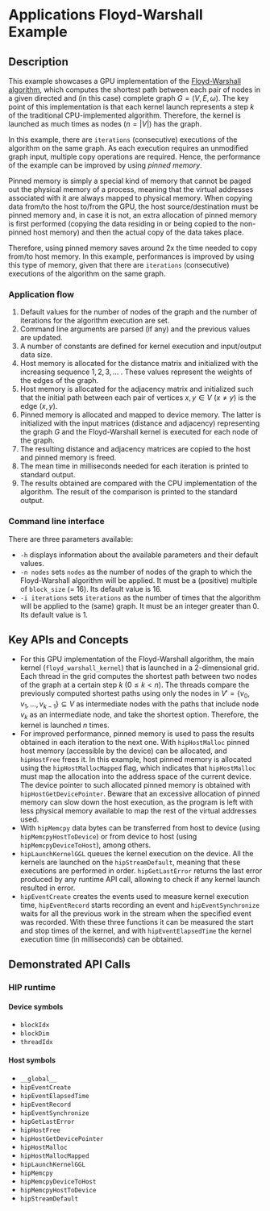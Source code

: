 # Applications Floyd-Warshall Example

## Description
This example showcases a GPU implementation of the [Floyd-Warshall algorithm](https://en.wikipedia.org/wiki/Floyd%E2%80%93Warshall_algorithm), which computes the shortest path between each pair of nodes in a given directed and (in this case) complete graph $G = (V, E, \omega)$. The key point of this implementation is that each kernel launch represents a step $k$ of the traditional CPU-implemented algorithm. Therefore, the kernel is launched as much times as nodes $\left(n = \vert V \vert \right)$ has the graph.

In this example, there are `iterations` (consecutive) executions of the algorithm on the same graph. As each execution requires an unmodified graph input, multiple copy operations are required. Hence, the performance of the example can be improved by using _pinned memory_.

Pinned memory is simply a special kind of memory that cannot be paged out the physical memory of a process, meaning that the virtual addresses associated with it are always mapped to physical memory. When copying data from/to the host to/from the GPU, the host source/destination must be pinned memory and, in case it is not, an extra allocation of pinned memory is first performed (copying the data residing in or being copied to the non-pinned host memory) and then the actual copy of the data takes place.

Therefore, using pinned memory saves around 2x the time needed to copy from/to host memory. In this example, performances is improved by using this type of memory, given that there are `iterations` (consecutive) executions of the algorithm on the same graph.

### Application flow
1. Default values for the number of nodes of the graph and the number of iterations for the algorithm execution are set.
2. Command line arguments are parsed (if any) and the previous values are updated.
3. A number of constants are defined for kernel execution and input/output data size.
4. Host memory is allocated for the distance matrix and initialized with the increasing sequence $1,2,3,\dots$ . These values represent the weights of the edges of the graph.
5. Host memory is allocated for the adjacency matrix and initialized such that the initial path between each pair of vertices $x,y \in V$ ($x \neq y$) is the edge $(x,y)$.
6. Pinned memory is allocated and mapped to device memory. The latter is initialized with the input matrices (distance and adjacency) representing the graph $G$ and the Floyd-Warshall kernel is executed for each node of the graph.
7. The resulting distance and adjacency matrices are copied to the host and pinned memory is freed.
8. The mean time in milliseconds needed for each iteration is printed to standard output.
9. The results obtained are compared with the CPU implementation of the algorithm. The result of the comparison is printed to the standard output.


### Command line interface
There are three parameters available:
- `-h` displays information about the available parameters and their default values.
- `-n nodes` sets `nodes` as the number of nodes of the graph to which the Floyd-Warshall algorithm will be applied. It must be a (positive) multiple of `block_size` (= 16). Its default value is 16.
- `-i iterations` sets `iterations` as the number of times that the algorithm will be applied to the (same) graph. It must be an integer greater than 0. Its default value is 1.

## Key APIs and Concepts
- For this GPU implementation of the Floyd-Warshall algorithm, the main kernel (`floyd_warshall_kernel`) that is launched in a 2-dimensional grid. Each thread in the grid computes the shortest path between two nodes of the graph at a certain step $k$ $\left(0 \leq k < n \right)$. The threads compare the previously computed shortest paths using only the nodes in $V'=\{v_0,v_1,...,v_{k-1}\} \subseteq V$ as intermediate nodes with the paths that include node $v_k$ as an intermediate node, and take the shortest option. Therefore, the kernel is launched $n$ times.
- For improved performance, pinned memory is used to pass the results obtained in each iteration to the next one. With `hipHostMalloc` pinned host memory (accessible by the device) can be allocated, and `hipHostFree` frees it. In this example, host pinned memory is allocated using the `hipHostMallocMapped` flag, which indicates that `hipHostMalloc` must map the allocation into the address space of the current device. The device pointer to such allocated pinned memory is obtained with `hipHostGetDevicePointer`. Beware that an excessive allocation of pinned memory can slow down the host execution, as the program is left with less physical memory available to map the rest of the virtual addresses used.
- With `hipMemcpy` data bytes can be transferred from host to device (using `hipMemcpyHostToDevice`) or from device to host (using `hipMemcpyDeviceToHost`), among others.
- `hipLaunchKernelGGL` queues the kernel execution on the device. All the kernels are launched on the `hipStreamDefault`, meaning that these executions are performed in order. `hipGetLastError` returns the last error produced by any runtime API call, allowing to check if any kernel launch resulted in error.
- `hipEventCreate` creates the events used to measure kernel execution time, `hipEventRecord` starts recording an event and  `hipEventSynchronize` waits for all the previous work in the stream when the specified event was recorded. With these three functions it can be measured the start and stop times of the kernel, and with `hipEventElapsedTime` the kernel execution time (in milliseconds) can be obtained.

## Demonstrated API Calls

### HIP runtime
#### Device symbols
- `blockIdx`
- `blockDim`
- `threadIdx`

#### Host symbols
- `__global__`
- `hipEventCreate`
- `hipEventElapsedTime`
- `hipEventRecord`
- `hipEventSynchronize`
- `hipGetLastError`
- `hipHostFree`
- `hipHostGetDevicePointer`
- `hipHostMalloc`
- `hipHostMallocMapped`
- `hipLaunchKernelGGL`
- `hipMemcpy`
- `hipMemcpyDeviceToHost`
- `hipMemcpyHostToDevice`
- `hipStreamDefault`

